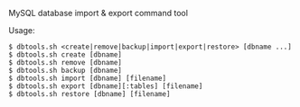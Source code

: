 MySQL database import & export command tool

Usage:

    $ dbtools.sh <create|remove|backup|import|export|restore> [dbname ...]
    $ dbtools.sh create [dbname]
    $ dbtools.sh remove [dbname]
    $ dbtools.sh backup [dbname]
    $ dbtools.sh import [dbname] [filename]
    $ dbtools.sh export [dbname][:tables] [filename]
    $ dbtools.sh restore [dbname] [filename]
